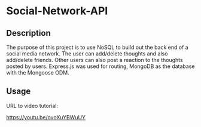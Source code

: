# Social-Network-API

## Description

The purpose of this project is to use NoSQL to build out the back end of a social media network. The user can add/delete thoughts and also add/delete friends. Other users can also post a reaction to the thoughts posted by users. Express.js was used for routing, MongoDB as the database with the Mongoose ODM.

## Usage

URL to video tutorial:

https://youtu.be/ovoXuYBWuUY
